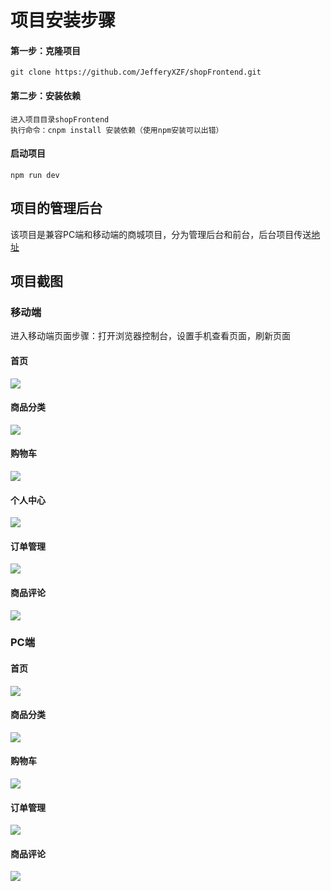 # 项目安装步骤

#### 第一步：克隆项目

```
git clone https://github.com/JefferyXZF/shopFrontend.git
```

#### 第二步：安装依赖

```
进入项目目录shopFrontend
执行命令：cnpm install 安装依赖（使用npm安装可以出错）
```

#### 启动项目

```
npm run dev
```

##  项目的管理后台

该项目是兼容PC端和移动端的商城项目，分为管理后台和前台，后台项目传送[地址](https://github.com/JefferyXZF/shopFrontend )

## 项目截图

### 移动端

进入移动端页面步骤：打开浏览器控制台，设置手机查看页面，刷新页面

#### 首页

![](/images/mb-index.png)

#### 商品分类

![](/images/mb-category.png)

#### 购物车

![](/images/mb-cart.png)

#### 个人中心

![](/images/mb-person.png)

#### 订单管理

![](/images/mb-order.png)

#### 商品评论

![](/images/mb-comment.png)

### PC端

#### 首页

![](/images/pc-index.png)

#### 商品分类

![](/images/pc-category.png)

#### 购物车

![](/images/pc-cart.png)



#### 订单管理

![](/images/pc-order.png)

#### 商品评论

![](/images/pc-comment.png)
